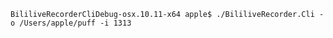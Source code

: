 `BililiveRecorderCliDebug-osx.10.11-x64 apple$ ./BililiveRecorder.Cli -o /Users/apple/puff -i 1313`

